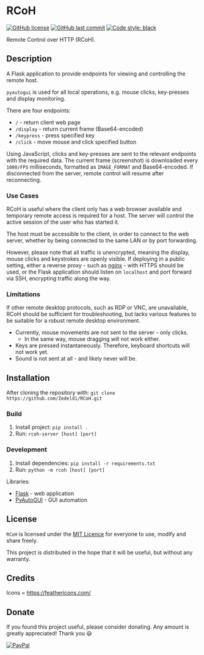 # RCoH

[![GitHub license](https://img.shields.io/github/license/Zedeldi/RCoH?style=flat-square)](https://github.com/Zedeldi/RCoH/blob/master/LICENSE) [![GitHub last commit](https://img.shields.io/github/last-commit/Zedeldi/RCoH?style=flat-square)](https://github.com/Zedeldi/RCoH/commits) [![Code style: black](https://img.shields.io/badge/code%20style-black-000000.svg?style=flat-square)](https://github.com/psf/black)

Remote Control over HTTP (RCoH).

## Description

A Flask application to provide endpoints for viewing and controlling the remote host.

`pyautogui` is used for all local operations, e.g. mouse clicks, key-presses and display monitoring.

There are four endpoints:

- `/` - return client web page
- `/display` - return current frame (Base64-encoded)
- `/keypress` - press specified key
- `/click` - move mouse and click specified button

Using JavaScript, clicks and key-presses are sent to the relevant endpoints with the required data.
The current frame (screenshot) is downloaded every `1000/FPS` milliseconds, formatted as `IMAGE_FORMAT` and Base64-encoded.
If disconnected from the server, remote control will resume after reconnecting.

### Use Cases

RCoH is useful where the client only has a web browser available and temporary remote access is required for a host.
The server will control the active session of the user who has started it.

The host must be accessible to the client, in order to connect to the web server, whether by being connected to the same LAN or by port forwarding.

However, please note that all traffic is unencrypted, meaning the display, mouse clicks and keystrokes are openly visible.
If deploying in a public setting, either a reverse proxy - such as [nginx](https://nginx.org/) - with HTTPS should be used, or the Flask application should listen on `localhost` and port forward via SSH, encrypting traffic along the way.

### Limitations

If other remote desktop protocols, such as RDP or VNC, are unavailable, RCoH should be sufficient for troubleshooting, but lacks various features to be suitable for a robust remote desktop environment.

- Currently, mouse movements are not sent to the server - only clicks.
  - In the same way, mouse dragging will not work either.
- Keys are pressed instantaneously. Therefore, keyboard shortcuts will not work yet.
- Sound is not sent at all - and likely never will be.

## Installation

After cloning the repository with: `git clone https://github.com/Zedeldi/RCoH.git`

### Build

1. Install project: `pip install .`
2. Run: `rcoh-server [host] [port]`

### Development

1. Install dependencies: `pip install -r requirements.txt`
2. Run: `python -m rcoh [host] [port]`

Libraries:

- [Flask](https://pypi.org/project/Flask/) - web application
- [PyAutoGUI](https://pypi.org/project/PyAutoGUI/) - GUI automation

## License

`RCoH` is licensed under the [MIT Licence](https://mit-license.org/) for everyone to use, modify and share freely.

This project is distributed in the hope that it will be useful, but without any warranty.

## Credits

Icons = <https://feathericons.com/>

## Donate

If you found this project useful, please consider donating. Any amount is greatly appreciated! Thank you :smiley:

[![PayPal](https://www.paypalobjects.com/webstatic/mktg/Logo/pp-logo-150px.png)](https://paypal.me/ZackDidcott)
